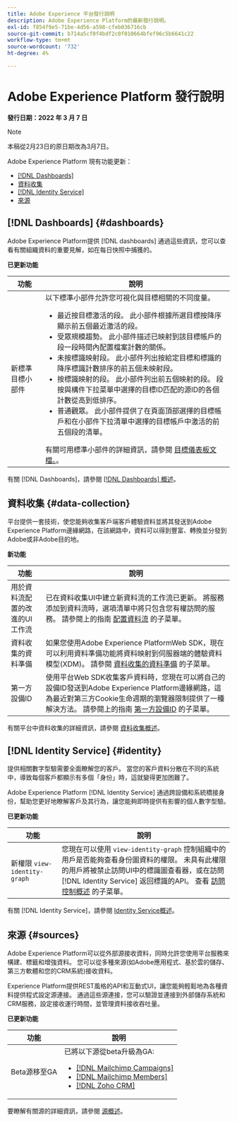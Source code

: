```yaml
---
title: Adobe Experience 平台發行說明
description: Adobe Experience Platform的最新發行說明。
exl-id: f854f9e5-71be-4d56-a598-cfeb036716cb
source-git-commit: b714a5cf0f4bdf2c0f010664bfef96c5b6641c22
workflow-type: tm+mt
source-wordcount: '732'
ht-degree: 4%

---
```


# Adobe Experience Platform 發行說明

**發行日期：2022 年 3 月 7 日**

>[!NOTE]
>
>本稿從2月23日的原日期改為3月7日。

Adobe Experience Platform 現有功能更新：

- [[!DNL Dashboards]](#dashboards)
- [資料收集](#data-collection)
- [[!DNL Identity Service]](#identity)
- [來源](#sources)

## [!DNL Dashboards] {#dashboards}

Adobe Experience Platform提供 [!DNL dashboards] 通過這些資訊，您可以查看有關組織資料的重要見解，如在每日快照中捕獲的。

**已更新功能**

| 功能 | 說明 |
| --- | --- |
| 新標準目標小部件 | 以下標準小部件允許您可視化與目標相關的不同度量。<ul><li>最近按目標激活的段。 此小部件根據所選目標按降序顯示前五個最近激活的段。</li><li>受眾規模趨勢。 此小部件描述已映射到該目標帳戶的段一段時間內配置檔案計數的關係。</li><li>未按標識映射段。 此小部件列出按給定目標和標識的降序標識計數排序的前五個未映射段。</li><li>按標識映射的段。 此小部件列出前五個映射的段。 段按與構件下拉菜單中選擇的目標ID匹配的源ID的各個計數從高到低排序。</li><li>普通觀眾。 此小部件提供了在頁面頂部選擇的目標帳戶和在小部件下拉清單中選擇的目標帳戶中激活的前五個段的清單。</li></ul> 有關可用標準小部件的詳細資訊，請參閱 [目標儀表板文檔。](https://experienceleague.adobe.com/docs/experience-platform/dashboards/guides/destinations.html?lang=en#standard-widgets)。 |

有關 [!DNL Dashboards]，請參閱 [[!DNL Dashboards] 概述](../../dashboards/home.md)。

## 資料收集 {#data-collection}

平台提供一套技術，使您能夠收集客戶端客戶體驗資料並將其發送到Adobe Experience Platform邊緣網路，在該網路中，資料可以得到豐富、轉換並分發到Adobe或非Adobe目的地。

**新功能**

| 功能 | 說明 |
| --- | --- |
| 用於資料流配置的改進的UI工作流 | 已在資料收集UI中建立新資料流的工作流已更新。 將服務添加到資料流時，選項清單中將只包含您有權訪問的服務。 請參閱上的指南 [配置資料流](../../edge/fundamentals/datastreams.md) 的子菜單。 |
| 資料收集的資料準備 | 如果您使用Adobe Experience PlatformWeb SDK，現在可以利用資料準備功能將資料映射到伺服器端的體驗資料模型(XDM)。 請參閱 [資料收集的資料準備](../../edge/fundamentals/datastreams.md#data-prep) 的子菜單。 |
| 第一方設備ID | 使用平台Web SDK收集客戶資料時，您現在可以將自己的設備ID發送到Adobe Experience Platform邊緣網路，這為最近對第三方Cookie生命週期的瀏覽器限制提供了一種解決方法。 請參閱上的指南 [第一方設備ID](../../edge/identity/first-party-device-ids.md) 的子菜單。 |

有關平台中資料收集的詳細資訊，請參閱 [資料收集概述](../../collection/home.md)。

## [!DNL Identity Service] {#identity}

提供相關數字型驗需要全面瞭解您的客戶。 當您的客戶資料分散在不同的系統中，導致每個客戶都顯示有多個「身份」時，這就變得更加困難了。

Adobe Experience Platform [!DNL Identity Service] 通過跨設備和系統橋接身份，幫助您更好地瞭解客戶及其行為，讓您能夠即時提供有影響的個人數字型驗。

**已更新功能**

| 功能 | 說明 |
| --- | --- |
| 新權限 `view-identity-graph` | 您現在可以使用 `view-identity-graph` 控制組織中的用戶是否能夠查看身份圖資料的權限。 未具有此權限的用戶將被禁止訪問UI中的標識圖查看器，或在訪問 [!DNL Identity Service] 返回標識的API。 查看 [訪問控制概述](../../access-control/home.md) 的子菜單。 |

有關 [!DNL Identity Service]，請參閱 [Identity Service概述](../../identity-service/home.md)。

## 來源 {#sources}

Adobe Experience Platform可以從外部源接收資料，同時允許您使用平台服務來構建、標籤和增強資料。 您可以從多種來源(如Adobe應用程式、基於雲的儲存、第三方軟體和您的CRM系統)接收資料。

Experience Platform提供REST風格的API和互動式UI，讓您能夠輕鬆地為各種資料提供程式設定源連接。 通過這些源連接，您可以驗證並連接到外部儲存系統和CRM服務，設定接收運行時間，並管理資料接收吞吐量。

**已更新功能**

| 功能 | 說明 |
| --- | --- |
| Beta源移至GA | 已將以下源從beta升級為GA: <ul><li>[[!DNL Mailchimp Campaigns]](../../sources/connectors/marketing-automation/mailchimp.md)</li><li>[[!DNL Mailchimp Members]](../../sources/connectors/marketing-automation/mailchimp.md)</li><li>[[!DNL Zoho CRM]](../../sources/connectors/crm/zoho.md)</li></ul> |

要瞭解有關源的詳細資訊，請參閱 [源概述](../../sources/home.md)。
